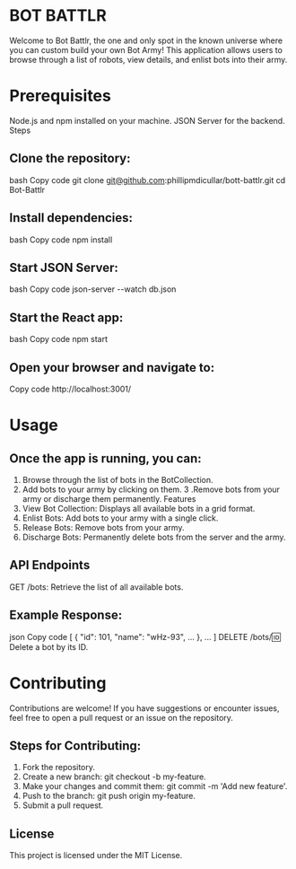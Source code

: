 #                  BOT BATTLR

 Welcome to Bot Battlr, the one and only spot in the known universe where you can custom build your own Bot Army! This application allows users to browse through a list of robots, view details, and enlist bots into their army.

# Prerequisites
Node.js and npm installed on your machine.
JSON Server for the backend.
Steps
## Clone the repository:

bash
Copy code
git clone git@github.com:phillipmdicullar/bott-battlr.git
cd Bot-Battlr
## Install dependencies:

bash
Copy code
npm install

## Start JSON Server:

bash
Copy code
json-server --watch db.json

## Start the React app:

bash
Copy code
npm start
## Open your browser and navigate to:

Copy code
http://localhost:3001/
# Usage
## Once the app is running, you can:

1. Browse through the list of bots in the BotCollection.
2. Add bots to your army by clicking on them.
3 .Remove bots from your army or discharge them permanently.
Features
4. View Bot Collection: Displays all available bots in a grid format.
5. Enlist Bots: Add bots to your army with a single click.
6. Release Bots: Remove bots from your army.
7. Discharge Bots: Permanently delete bots from the server and the army.
## API Endpoints
GET /bots: Retrieve the list of all available bots.

## Example Response:

json
Copy code
[
  {
    "id": 101,
    "name": "wHz-93",
    ...
  },
  ...
]
DELETE /bots/:id: Delete a bot by its ID.

# Contributing
Contributions are welcome! If you have suggestions or encounter issues, feel free to open a pull request or an issue on the repository.

## Steps for Contributing:
1. Fork the repository.
2. Create a new branch: git checkout -b my-feature.
3. Make your changes and commit them: git commit -m 'Add new feature'.
4. Push to the branch: git push origin my-feature.
5. Submit a pull request.
## License
This project is licensed under the MIT License.
